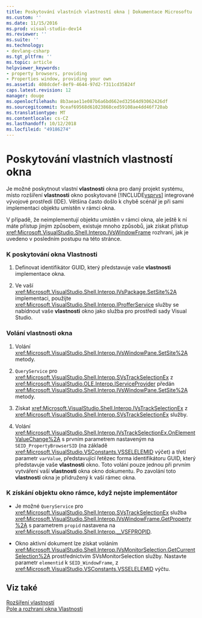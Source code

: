 ```yaml
---
title: Poskytování vlastních vlastností okna | Dokumentace Microsoftu
ms.custom: ''
ms.date: 11/15/2016
ms.prod: visual-studio-dev14
ms.reviewer: ''
ms.suite: ''
ms.technology:
- devlang-csharp
ms.tgt_pltfrm: ''
ms.topic: article
helpviewer_keywords:
- property browsers, providing
- Properties window, providing your own
ms.assetid: 408dcdef-8ef9-4644-97d2-f311cd35824f
caps.latest.revision: 12
manager: douge
ms.openlocfilehash: 8b3aeae11e087b6a6bd662ed32564d93062426df
ms.sourcegitcommit: 9ceaf69568d61023868ced59108ae4dd46f720ab
ms.translationtype: MT
ms.contentlocale: cs-CZ
ms.lasthandoff: 10/12/2018
ms.locfileid: "49186274"
---
```

# <a name="providing-a-custom-properties-window"></a>Poskytování vlastních vlastností okna
Je možné poskytnout vlastní **vlastnosti** okna pro daný projekt systému, místo rozšíření **vlastnosti** okno poskytované [!INCLUDE[vsprvs](../includes/vsprvs-md.md)] integrované vývojové prostředí (IDE). Většina často došlo k chybě scénář je při sami implementaci objektu umístěn v rámci okna.  
  
 V případě, že neimplementují objektu umístěn v rámci okna, ale ještě k ní máte přístup jiným způsobem, existuje mnoho způsobů, jak získat přístup <xref:Microsoft.VisualStudio.Shell.Interop.IVsWindowFrame> rozhraní, jak je uvedeno v posledním postupu na této stránce.  
  
### <a name="to-provide-your-properties-window"></a>K poskytování okna Vlastnosti  
  
1.  Definovat identifikátor GUID, který představuje vaše **vlastnosti** implementace okna.  
  
2.  Ve vaší <xref:Microsoft.VisualStudio.Shell.Interop.IVsPackage.SetSite%2A> implementaci, použijte <xref:Microsoft.VisualStudio.Shell.Interop.IProfferService> služby se nabídnout vaše **vlastnosti** okno jako služba pro prostředí sady Visual Studio.  
  
### <a name="to-call-your-properties-window"></a>Volání vlastnosti okna  
  
1.  Volání <xref:Microsoft.VisualStudio.Shell.Interop.IVsWindowPane.SetSite%2A> metody.  
  
2.  `QueryService` pro <xref:Microsoft.VisualStudio.Shell.Interop.SVsTrackSelectionEx> z <xref:Microsoft.VisualStudio.OLE.Interop.IServiceProvider> předán <xref:Microsoft.VisualStudio.Shell.Interop.IVsWindowPane.SetSite%2A> metody.  
  
3.  Získat <xref:Microsoft.VisualStudio.Shell.Interop.IVsTrackSelectionEx> z <xref:Microsoft.VisualStudio.Shell.Interop.SVsTrackSelectionEx> služby.  
  
4.  Volání <xref:Microsoft.VisualStudio.Shell.Interop.IVsTrackSelectionEx.OnElementValueChange%2A> s prvním parametrem nastaveným na `SEID_PropertyBrowserSID` (na základě <xref:Microsoft.VisualStudio.VSConstants.VSSELELEMID> výčet) a třetí parametr `varValue`, představující řetězec forma identifikátoru GUID, který představuje vaše **vlastnosti** okno. Toto volání pouze jednou při prvním vytváření vaší **vlastnosti** okna okno dokumentu. Po zavolání toto **vlastnosti** okna je přidružený k vaší rámec okna.  
  
### <a name="to-obtain-the-window-frame-object-when-you-are-not-the-implementer"></a>K získání objektu okno rámce, když nejste implementátor  
  
-   Je možné `QueryService` pro <xref:Microsoft.VisualStudio.Shell.Interop.SVsTrackSelectionEx> služba <xref:Microsoft.VisualStudio.Shell.Interop.IVsWindowFrame.GetProperty%2A> s parametrem `propid` nastavena na <xref:Microsoft.VisualStudio.Shell.Interop.__VSFPROPID>.  
  
-   Okno aktivní dokument lze získat voláním <xref:Microsoft.VisualStudio.Shell.Interop.IVsMonitorSelection.GetCurrentSelection%2A> prostřednictvím SVsMonitorSelection služby. Nastavte parametr `elementid` k `SEID_WindowFrame`, z <xref:Microsoft.VisualStudio.VSConstants.VSSELELEMID> výčtu.  
  
## <a name="see-also"></a>Viz také  
 [Rozšíření vlastností](../extensibility/internals/extending-properties.md)   
 [Pole a rozhraní okna Vlastnosti](../extensibility/internals/properties-window-fields-and-interfaces.md)